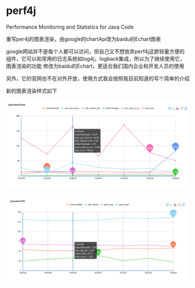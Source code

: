 # perf4j
Performance Monitoring and Statistics for Java Code

重写per4j的图表渲染，由google的chartApi改为baidu的Echart图表

google网站并不是每个人都可以访问，但自己又不想放弃perf4j这款轻量方便的组件，它可以和常用的日志系统如log4j，logback集成，所以为了继续使用它，图表渲染的功能
修改为baidu的Echart，更适合我们国内企业和开发人员的使用

另外，它的官网也不在对外开放，使用方式我会按照我目前知道的写个简单的介绍

新的图表渲染样式如下


![Alt text](doc/mean.png)


![Alt text](doc/tps.png)
